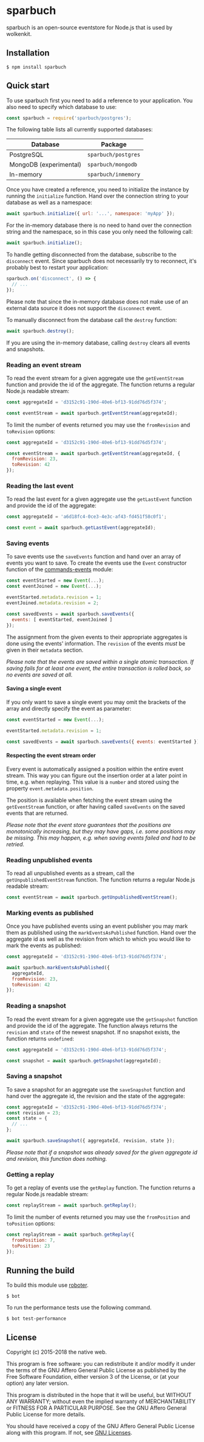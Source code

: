 # sparbuch

sparbuch is an open-source eventstore for Node.js that is used by wolkenkit.

## Installation

```shell
$ npm install sparbuch
```

## Quick start

To use sparbuch first you need to add a reference to your application. You also need to specify which database to use:

```javascript
const sparbuch = require('sparbuch/postgres');
```

The following table lists all currently supported databases:

Database                | Package
------------------------|--------------------
PostgreSQL              | `sparbuch/postgres`
MongoDB  (experimental) | `sparbuch/mongodb`
In-memory               | `sparbuch/inmemory`

Once you have created a reference, you need to initialize the instance by running the `initialize` function. Hand over the connection string to your database as well as a namespace:

```javascript
await sparbuch.initialize({ url: '...', namespace: 'myApp' });
```

For the in-memory database there is no need to hand over the connection string and the namespace, so in this case you only need the following call:

```javascript
await sparbuch.initialize();
```

To handle getting disconnected from the database, subscribe to the `disconnect` event. Since sparbuch does not necessarily try to reconnect, it's probably best to restart your application:

```javascript
sparbuch.on('disconnect', () => {
  // ...
});
```

Please note that since the in-memory database does not make use of an external data source it does not support the `disconnect` event.

To manually disconnect from the database call the `destroy` function:

```javascript
await sparbuch.destroy();
```

If you are using the in-memory database, calling `destroy` clears all events and snapshots.

### Reading an event stream

To read the event stream for a given aggregate use the `getEventStream` function and provide the id of the aggregate. The function returns a regular Node.js readable stream:

```javascript
const aggregateId = 'd3152c91-190d-40e6-bf13-91dd76d5f374';

const eventStream = await sparbuch.getEventStream(aggregateId);
```

To limit the number of events returned you may use the `fromRevision` and `toRevision` options:

```javascript
const aggregateId = 'd3152c91-190d-40e6-bf13-91dd76d5f374';

const eventStream = await sparbuch.getEventStream(aggregateId, {
  fromRevision: 23,
  toRevision: 42
});
```

### Reading the last event

To read the last event for a given aggregate use the `getLastEvent` function and provide the id of the aggregate:

```javascript
const aggregateId = 'a6d18fc4-0ce3-4e3c-af43-fd451f58c0f1';

const event = await sparbuch.getLastEvent(aggregateId);
```

### Saving events

To save events use the `saveEvents` function and hand over an array of events you want to save. To create the events use the `Event` constructor function of the [commands-events](https://github.com/thenativeweb/commands-events) module:

```javascript
const eventStarted = new Event(...);
const eventJoined = new Event(...);

eventStarted.metadata.revision = 1;
eventJoined.metadata.revision = 2;

const savedEvents = await sparbuch.saveEvents({
  events: [ eventStarted, eventJoined ]
});
```

The assignment from the given events to their appropriate aggregates is done using the events' information. The `revision` of the events *must* be given in their `metadata` section.

*Please note that the events are saved within a single atomic transaction. If saving fails for at least one event, the entire transaction is rolled back, so no events are saved at all.*

#### Saving a single event

If you only want to save a single event you may omit the brackets of the array and directly specify the event as parameter:

```javascript
const eventStarted = new Event(...);

eventStarted.metadata.revision = 1;

const savedEvents = await sparbuch.saveEvents({ events: eventStarted });
```

#### Respecting the event stream order

Every event is automatically assigned a position within the entire event stream. This way you can figure out the insertion order at a later point in time, e.g. when replaying. This value is a `number` and stored using the property `event.metadata.position`.

The position is available when fetching the event stream using the `getEventStream` function, or after having called `saveEvents` on the saved events that are returned.

*Please note that the event store guarantees that the positions are monotonically increasing, but they may have gaps, i.e. some positions may be missing. This may happen, e.g. when saving events failed and had to be retried.*

### Reading unpublished events

To read all unpublished events as a stream, call the `getUnpublishedEventStream` function. The function returns a regular Node.js readable stream:

```javascript
const eventStream = await sparbuch.getUnpublishedEventStream();
```

### Marking events as published

Once you have published events using an event publisher you may mark them as published using the `markEventsAsPublished` function. Hand over the aggregate id as well as the revision from which to which you would like to mark the events as published:

```javascript
const aggregateId = 'd3152c91-190d-40e6-bf13-91dd76d5f374';

await sparbuch.markEventsAsPublished({
  aggregateId,
  fromRevision: 23,
  toRevision: 42
});
```

### Reading a snapshot

To read the event stream for a given aggregate use the `getSnapshot` function and provide the id of the aggregate. The function always returns the `revision` and `state` of the newest snapshot. If no snapshot exists, the function returns `undefined`:

```javascript
const aggregateId = 'd3152c91-190d-40e6-bf13-91dd76d5f374';

const snapshot = await sparbuch.getSnapshot(aggregateId);
```

### Saving a snapshot

To save a snapshot for an aggregate use the `saveSnapshot` function and hand over the aggregate id, the revision and the state of the aggregate:

```javascript
const aggregateId = 'd3152c91-190d-40e6-bf13-91dd76d5f374';
const revision = 23;
const state = {
  // ...
};

await sparbuch.saveSnapshot({ aggregateId, revision, state });
```

*Please note that if a snapshot was already saved for the given aggregate id and revision, this function does nothing.*

### Getting a replay

To get a replay of events use the `getReplay` function. The function returns a regular Node.js readable stream:

```javascript
const replayStream = await sparbuch.getReplay();
```

To limit the number of events returned you may use the `fromPosition` and `toPosition` options:

```javascript
const replayStream = await sparbuch.getReplay({
  fromPosition: 7,
  toPosition: 23
});
```

## Running the build

To build this module use [roboter](https://www.npmjs.com/package/roboter).

```shell
$ bot
```

To run the performance tests use the following command.

```shell
$ bot test-performance
```

## License

Copyright (c) 2015-2018 the native web.

This program is free software: you can redistribute it and/or modify it under the terms of the GNU Affero General Public License as published by the Free Software Foundation, either version 3 of the License, or (at your option) any later version.

This program is distributed in the hope that it will be useful, but WITHOUT ANY WARRANTY; without even the implied warranty of MERCHANTABILITY or FITNESS FOR A PARTICULAR PURPOSE. See the GNU Affero General Public License for more details.

You should have received a copy of the GNU Affero General Public License along with this program. If not, see [GNU Licenses](http://www.gnu.org/licenses/).
